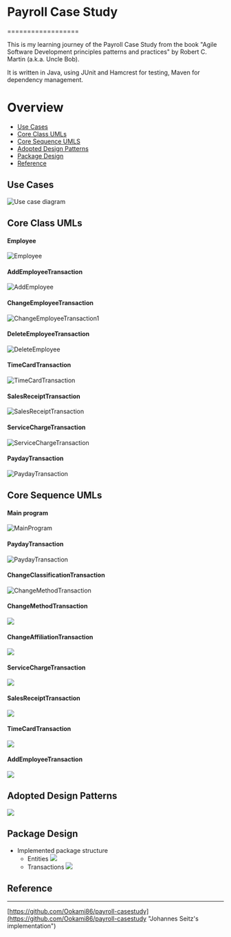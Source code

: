 # Payroll Case Study
==================

This is my learning journey of the Payroll Case Study from the book "Agile Software
Development principles patterns and practices" by Robert C. Martin (a.k.a. Uncle Bob).

It is written in Java, using JUnit and Hamcrest for testing, Maven for dependency management.

# Overview
  * [Use Cases](#use-case)
  * [Core Class UMLs](#core-class-UMLs)
  * [Core Sequence UMLS](#core-sequence-UMLs)
  * [Adopted Design Patterns](#design-patterns)
  * [Package Design](#package-design)
  * [Reference](#reference)

## Use Cases <a id="use-case"></a>
![Use case diagram](/images/Payroll-use-case.png)

## Core Class UMLs <a id="core-class-UMLs"></a>
#### Employee
![Employee](/images/class-Employee.png)

#### AddEmployeeTransaction
![AddEmployee](/images/class-AddEmployeeTransaction.png)

#### ChangeEmployeeTransaction
![ChangeEmployeeTransaction1](/images/class-ChangeEmployeeTransaction.png)

#### DeleteEmployeeTransaction
![DeleteEmployee](/images/class-DeleteEmployeeTransaction-1.png)

#### TimeCardTransaction
![TimeCardTransaction](/images/class-TimeCardTransaction.png)

#### SalesReceiptTransaction
![SalesReceiptTransaction](/images/class-SalesReceiptTransaction.png)

#### ServiceChargeTransaction
![ServiceChargeTransaction](/images/class-ServiceChargeTransaction.png)

#### PaydayTransaction
![PaydayTransaction](/images/class-paydaytransaction.png)

## Core Sequence UMLs <a id="core-sequence-UMLs"></a>
#### Main program
![MainProgram](/images/seq-MainProgram.png)

#### PaydayTransaction
![PaydayTransaction](/images/seq-PaydayTransaction.png)

#### ChangeClassificationTransaction
![ChangeMethodTransaction](/images/seq-ChangeClassificationTransaction.png)

#### ChangeMethodTransaction
![](/images/seq-ChangeMethodTransaction.png)

#### ChangeAffiliationTransaction
![](/images/seq-ChangeAffiliationTransaction.png)

#### ServiceChargeTransaction
![](/images/seq-ServiceChargeTransaction.png)

#### SalesReceiptTransaction
![](/images/seq-SalesReceiptTransaction.png)

#### TimeCardTransaction
![](/images/seq-TimeCardTransaction.png)

#### AddEmployeeTransaction
![](/images/seq-AddEmployees.png)


## Adopted Design Patterns <a id="design-patterns"></a>
![](/images/designPatterns.png)

## Package Design <a id="package-design"></a>
* Implemented package structure
  * Entities
![](/images/payroll-implemented-entities.png)
  * Transactions
![](/images/payroll-implemented-trans-structure.png)

## Reference<a id="reference"></a>
---------
[https://github.com/Ookami86/payroll-casestudy](https://github.com/Ookami86/payroll-casestudy "Johannes Seitz's implementation")

